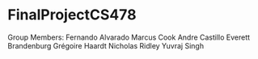 # FinalProjectCS478

Group Members:
  Fernando Alvarado
  Marcus Cook
  Andre Castillo
  Everett Brandenburg
  Grégoire Haardt
  Nicholas Ridley
  Yuvraj Singh
